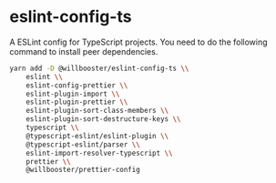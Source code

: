 # eslint-config-ts

A ESLint config for TypeScript projects.
You need to do the following command to install peer dependencies.

```sh
yarn add -D @willbooster/eslint-config-ts \\
    eslint \\
    eslint-config-prettier \\
    eslint-plugin-import \\
    eslint-plugin-prettier \\
    eslint-plugin-sort-class-members \\
    eslint-plugin-sort-destructure-keys \\
    typescript \\
    @typescript-eslint/eslint-plugin \\
    @typescript-eslint/parser \\
    eslint-import-resolver-typescript \\
    prettier \\
    @willbooster/prettier-config
```
